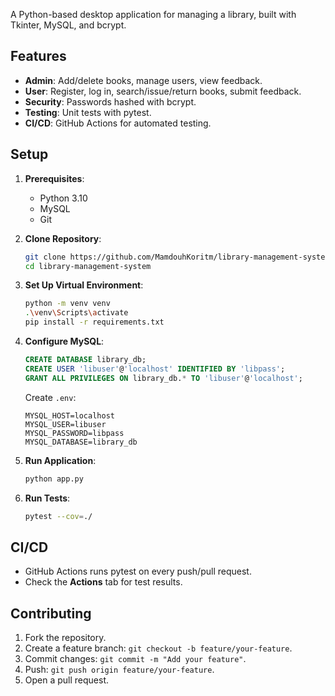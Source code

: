  A Python-based desktop application for managing a library, built with Tkinter, MySQL, and bcrypt.

 ## Features
 - **Admin**: Add/delete books, manage users, view feedback.
 - **User**: Register, log in, search/issue/return books, submit feedback.
 - **Security**: Passwords hashed with bcrypt.
 - **Testing**: Unit tests with pytest.
 - **CI/CD**: GitHub Actions for automated testing.

 ## Setup
 1. **Prerequisites**:
    - Python 3.10
    - MySQL
    - Git

 2. **Clone Repository**:
    ```bash
    git clone https://github.com/MamdouhKoritm/library-management-system.git
    cd library-management-system
    ```

 3. **Set Up Virtual Environment**:
    ```bash
    python -m venv venv
    .\venv\Scripts\activate
    pip install -r requirements.txt
    ```

 4. **Configure MySQL**:
    ```sql
    CREATE DATABASE library_db;
    CREATE USER 'libuser'@'localhost' IDENTIFIED BY 'libpass';
    GRANT ALL PRIVILEGES ON library_db.* TO 'libuser'@'localhost';
    ```
    Create `.env`:
    ```
    MYSQL_HOST=localhost
    MYSQL_USER=libuser
    MYSQL_PASSWORD=libpass
    MYSQL_DATABASE=library_db
    ```

 5. **Run Application**:
    ```bash
    python app.py
    ```

 6. **Run Tests**:
    ```bash
    pytest --cov=./
    ```

 ## CI/CD
 - GitHub Actions runs pytest on every push/pull request.
 - Check the **Actions** tab for test results.

 ## Contributing
 1. Fork the repository.
 2. Create a feature branch: `git checkout -b feature/your-feature`.
 3. Commit changes: `git commit -m "Add your feature"`.
 4. Push: `git push origin feature/your-feature`.
 5. Open a pull request.